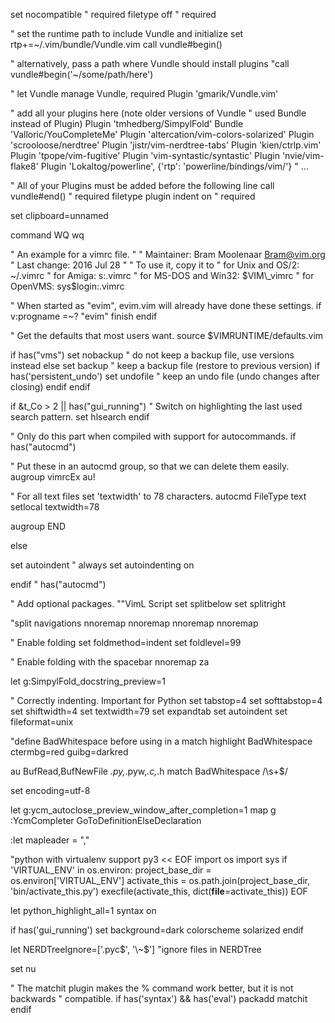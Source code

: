 set nocompatible              " required
filetype off                  " required

" set the runtime path to include Vundle and initialize
set rtp+=~/.vim/bundle/Vundle.vim
call vundle#begin()

" alternatively, pass a path where Vundle should install plugins
"call vundle#begin('~/some/path/here')

" let Vundle manage Vundle, required
Plugin 'gmarik/Vundle.vim'

" add all your plugins here (note older versions of Vundle
" used Bundle instead of Plugin)
Plugin 'tmhedberg/SimpylFold'
Bundle 'Valloric/YouCompleteMe'
Plugin 'altercation/vim-colors-solarized'
Plugin 'scrooloose/nerdtree'
Plugin 'jistr/vim-nerdtree-tabs'
Plugin 'kien/ctrlp.vim'
Plugin 'tpope/vim-fugitive'
Plugin 'vim-syntastic/syntastic'
Plugin 'nvie/vim-flake8'
Plugin 'Lokaltog/powerline', {'rtp': 'powerline/bindings/vim/'}
" ...

" All of your Plugins must be added before the following line
call vundle#end()            " required
filetype plugin indent on    " required

set clipboard=unnamed

command WQ wq

" An example for a vimrc file.
"
" Maintainer:	Bram Moolenaar <Bram@vim.org>
" Last change:	2016 Jul 28
"
" To use it, copy it to
"     for Unix and OS/2:  ~/.vimrc
"	      for Amiga:  s:.vimrc
"  for MS-DOS and Win32:  $VIM\_vimrc
"	    for OpenVMS:  sys$login:.vimrc

" When started as "evim", evim.vim will already have done these settings.
if v:progname =~? "evim"
  finish
endif

" Get the defaults that most users want.
source $VIMRUNTIME/defaults.vim

if has("vms")
  set nobackup		" do not keep a backup file, use versions instead
else
  set backup		" keep a backup file (restore to previous version)
  if has('persistent_undo')
    set undofile	" keep an undo file (undo changes after closing)
  endif
endif

if &t_Co > 2 || has("gui_running")
  " Switch on highlighting the last used search pattern.
  set hlsearch
endif

" Only do this part when compiled with support for autocommands.
if has("autocmd")

  " Put these in an autocmd group, so that we can delete them easily.
  augroup vimrcEx
  au!

  " For all text files set 'textwidth' to 78 characters.
  autocmd FileType text setlocal textwidth=78

  augroup END

else

  set autoindent		" always set autoindenting on

endif " has("autocmd")

" Add optional packages.
""VimL Script
set splitbelow
set splitright

"split navigations
nnoremap <C-J> <C-W><C-J>
nnoremap <C-K> <C-W><C-K>
nnoremap <C-L> <C-W><C-L>
nnoremap <C-H> <C-W><C-H>

" Enable folding
set foldmethod=indent
set foldlevel=99

" Enable folding with the spacebar
nnoremap <space> za

let g:SimpylFold_docstring_preview=1

" Correctly indenting. Important for Python
set tabstop=4
set softtabstop=4
set shiftwidth=4
set textwidth=79
set expandtab
set autoindent
set fileformat=unix

"define BadWhitespace before using in a match
highlight BadWhitespace ctermbg=red guibg=darkred

au BufRead,BufNewFile *.py,*.pyw,*.c,*.h match BadWhitespace /\s\+$/

set encoding=utf-8

let g:ycm_autoclose_preview_window_after_completion=1
map <leader>g  :YcmCompleter GoToDefinitionElseDeclaration<CR>

:let mapleader = ","

"python with virtualenv support
py3 << EOF
import os
import sys
if 'VIRTUAL_ENV' in os.environ:
  project_base_dir = os.environ['VIRTUAL_ENV']
  activate_this = os.path.join(project_base_dir, 'bin/activate_this.py')
  execfile(activate_this, dict(__file__=activate_this))
EOF

let python_highlight_all=1
syntax on

if has('gui_running')
  set background=dark
  colorscheme solarized
endif

let NERDTreeIgnore=['\.pyc$', '\~$'] "ignore files in NERDTree

set nu

" The matchit plugin makes the % command work better, but it is not backwards
" compatible.
if has('syntax') && has('eval')
  packadd matchit
endif
